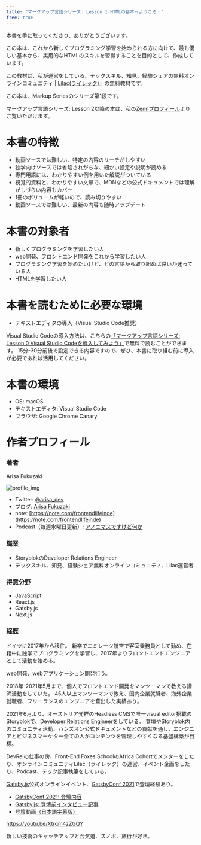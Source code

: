 ```yaml
---
title: "マークアップ言語シリーズ: Lesson 1 HTMLの基本へようこそ！"
free: true
---
```


本書を手に取ってくださり、ありがとうございます。

この本は、これから新しくプログラミング学習を始められる方に向けて、最も優しい基本から、実用的なHTMLのスキルを習得することを目的として、作成しています。

この教材は、私が運営をしている、テックスキル、知見、経験シェアの無料オンラインコミュニティ | [Lilac(ライレック)](https://note.com/frontendlifeinde/m/m9b8feda1d547)」の無料教材です。

この本は、Markup Seriesのシリーズ第1段です。

マークアップ言語シリーズ: Lesson 2以降の本は、私の[Zennプロフィール](https://zenn.dev/arisa_dev)よりご覧いただけます。

# 本書の特徴

- 動画ソースでは難しい、特定の内容のリーチがしやすい
- 独学向けソースでは省略されがちな、細かい設定や説明が読める
- 専門用語には、わかりやすい例を用いた解説がついている
- 視覚的資料と、わかりやすい文章で、MDNなどの公式ドキュメントでは理解がしづらい内容もカバー
- 1冊のボリュームが軽いので、読み切りやすい
- 動画ソースでは難しい、最新の内容も随時アップデート

# 本書の対象者

- 新しくプログラミングを学習したい人
- web開発、フロントエンド開発をこれから学習したい人
- プログラミング学習を始めたいけど、どの言語から取り組めば良いか迷っている人
- HTMLを学習したい人

# 本書を読むために必要な環境

- テキストエディタの導入（Visual Studio Code推奨）

Visual Studio Codeの導入方法は、こちらの[「マークアップ言語シリーズ: Lesson 0 Visual Studio Codeを導入してみよう」](https://zenn.dev/arisa_dev/books/markup-lesson0)で無料で読むことができます。
15分-30分前後で設定できる内容ですので、ぜひ、本書に取り組む前に導入が必要であれば活用してください。

# 本書の環境

- OS: macOS
- テキストエディタ: Visual Studio Code
- ブラウザ: Google Chrome Canary

# 作者プロフィール

### 著者

Arisa Fukuzaki

![profile_img](https://storage.googleapis.com/zenn-user-upload/u7ka3507985si7cc9s047g7rt4gx)

- Twitter: [@arisa_dev](https://twitter.com/arisa_dev)
- ブログ: [Arisa Fukuzaki](https://arisa-fukuzaki.dev)
- note: [https://note.com/frontendlifeinde](https://note.com/frontendlifeinde)
- Podcast（毎週水曜日更新）: [アノニマスですけど何か](https://note.com/frontendlifeinde/m/m14ff18669c56)

### 職業
- StoryblokのDeveloper Relations Engineer
- テックスキル、知見、経験シェア無料オンラインコミュニティ、Lilac運営者

### 得意分野
- JavaScript
- React.js
- Gatsby.js
- Next.js

### 経歴
ドイツに2017年から移住。
新卒でエミレーツ航空で客室乗務員として勤め、在籍中に独学でプログラミングを学習し、2017年よりフロントエンドエンジニアとして活動を始める。

web開発、webアプリケーション開発行う。

2018年-2021年5月まで、個人でフロントエンド開発をマンツーマンで教える講師活動をしていた。
45人以上マンツーマンで教え、国内企業就職者、海外企業就職者、フリーランスのエンジニアを輩出した実績あり。

2021年6月より、オーストリア発祥のHeadless CMSで唯一visual editor搭載のStoryblokで、Developer Relations Engineerをしている。
登壇やStoryblok内のコミュニティ活動、ハンズオン公式ドキュメントなどの貢献を通し、エンジニアとビジネスマーケター全ての人がコンテンツを管理しやすくなる基盤構築が目標。

DevRelの仕事の傍、Front-End Foxes SchoolのAfrica Cohortでメンターをしたり、オンラインコミュニティLilac（ライレック）の運営、イベント企画をしたり、Podcast、テック記事執筆をしている。

[Gatsby.js](https://www.gatsbyjs.com/)公式オンラインイベント、[GatsbyConf 2021](https://gatsbyconf.com/)で登壇経験あり。

- [GatsbyConf 2021: 登壇内容](https://gatsbyconf.com/event/finding-my-developer-happy-path-with-gatsby-x-contentful/)
- [Gatsby.js: 登壇前インタビュー記事](https://www.gatsbyjs.com/blog/gatsbyconf-qa-arisa-fukuzaki/)
- [登壇動画（日本語字幕版）](https://youtu.be/Xtrqm4zZGQY)

https://youtu.be/Xtrqm4zZGQY

新しい技術のキャッチアップと合気道、スノボ、旅行が好き。